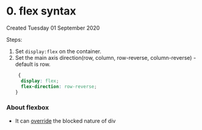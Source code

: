 # 0. flex syntax
Created Tuesday 01 September 2020

Steps:
1. Set `display:flex` on the container.
2. Set the main axis direction(row, column, row-reverse, column-reverse) - default is row.
	```css
	 {
	  display: flex;
	  flex-direction: row-reverse;
	}
	```

### About flexbox
- It can [override](https://www.freecodecamp.org/learn/responsive-web-design/css-flexbox/use-display-flex-to-position-two-boxes) the blocked nature of div